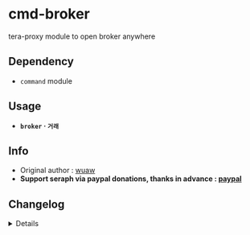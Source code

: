 # cmd-broker
tera-proxy module to open broker anywhere

## Dependency
- `command` module

## Usage
- __`broker` · `거래`__

## Info
- Original author : [wuaw](https://github.com/wuaw)
- **Support seraph via paypal donations, thanks in advance : [paypal](https://www.paypal.me/seraphinush)**

## Changelog
<details>

    1.38
    - Removed `command` require()
    - Updated to `mod.command`
    1.37
    - Updated
    1.36
    - Added auto-update support
    1.35
    - Simplified code
    1.34
    - Updated name and font color
    1.33
    - Updated code aesthetics
    1.32
    - Updated code
    - Added string function
    1.31
    - Updated code aesthetics
    1.30
    - Updated code aesthetics
    1.20
    - Removed protocol version restriction
    1.10
    - Personalized code aesthetics
    1.00
    - Initial fork

</details>
